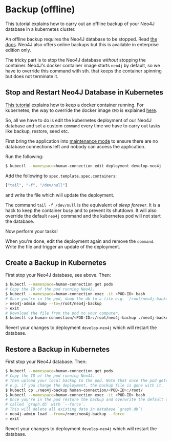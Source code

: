 # Backup (offline)

This tutorial explains how to carry out an offline backup of your Neo4J
database in a kubernetes cluster.

An offline backup requires the Neo4J database to be stopped. Read
[the docs](https://neo4j.com/docs/operations-manual/current/tools/dump-load/).
Neo4J also offers online backups but this is available in enterprise edition
only.

The tricky part is to stop the Neo4J database *without* stopping the container.
Neo4J's docker container image starts `neo4j` by default, so we have to override
this command with sth. that keeps the container spinning but does not terminate
it.

## Stop and Restart Neo4J Database in Kubernetes

[This tutorial](http://bigdatums.net/2017/11/07/how-to-keep-docker-containers-running/)
explains how to keep a docker container running. For kubernetes, the way to
override the docker image `CMD` is explained [here](https://kubernetes.io/docs/tasks/inject-data-application/define-command-argument-container/#define-a-command-and-arguments-when-you-create-a-pod).

So, all we have to do is edit the kubernetes deployment of our Neo4J database
and set a custom `command` every time we have to carry out tasks like backup,
restore, seed etc.

First bring the application into [maintenance mode](https://github.com/Ocelot-Social-Community/Ocelot-Social/blob/master/deployment/ocelot-social/maintenance/README.md) to ensure there are no
database connections left and nobody can access the application.

Run the following:

```sh
$ kubectl --namespace=human-connection edit deployment develop-neo4j
```

Add the following to `spec.template.spec.containers`:

```sh
["tail", "-f", "/dev/null"]
```

and write the file which will update the deployment.

The command `tail -f /dev/null` is the equivalent of *sleep forever*. It is a
hack to keep the container busy and to prevent its shutdown. It will also
override the default `neo4j` command and the kubernetes pod will not start the
database.

Now perform your tasks!

When you're done, edit the deployment again and remove the `command`. Write the
file and trigger an update of the deployment.

## Create a Backup in Kubernetes

First stop your Neo4J database, see above. Then:

```sh
$ kubectl --namespace=human-connection get pods
# Copy the ID of the pod running Neo4J.
$ kubectl --namespace=human-connection exec -it <POD-ID> bash
# Once you're in the pod, dump the db to a file e.g. `/root/neo4j-backup`.
> neo4j-admin dump --to=/root/neo4j-backup
> exit
# Download the file from the pod to your computer.
$ kubectl cp human-connection/<POD-ID>:/root/neo4j-backup ./neo4j-backup
```

Revert your changes to deployment `develop-neo4j` which will restart the database.

## Restore a Backup in Kubernetes

First stop your Neo4J database. Then:

```sh
$ kubectl --namespace=human-connection get pods
# Copy the ID of the pod running Neo4J.
# Then upload your local backup to the pod. Note that once the pod gets deleted
# e.g. if you change the deployment, the backup file is gone with it.
$ kubectl cp ./neo4j-backup human-connection/<POD-ID>:/root/
$ kubectl --namespace=human-connection exec -it <POD-ID> bash
# Once you're in the pod restore the backup and overwrite the default database
# called `graph.db` with `--force`.
# This will delete all existing data in database `graph.db`!
> neo4j-admin load --from=/root/neo4j-backup --force
> exit
```

Revert your changes to deployment `develop-neo4j` which will restart the database.
